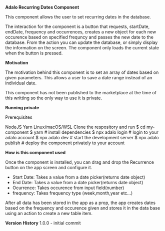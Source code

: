 
**Adalo Recurring Dates Component**

This component allows the user to set recurring dates in the database. 

The interaction for the component is a button that requests, startDate, endDate, frequency and occurrences, creates a new object for each new occurence based on specified frequncy and passes the new date to the database.
From the action you can update the database, or simply display the information on the screen.
The component only loads the current state when the button is pressed. 


**Motivation**

The motivation behind this component is to set an array of dates based on given parameters. This allows a user to save a date range instead of an individual date. 

This component has not been published to the marketplace at the time of this writting so the only way to use it is private.

**Running private**

Prerequisites

NodeJS
Yarn
Linux/macOS/WSL
Clone the respository and run
$ cd my-component
$ yarn                # install dependencies
$ npx adalo login     # login to your adalo account
$ npx adalo dev       # start the development server
$ npx adalo publish   # deploy the component privately to your account


**How is this component used**

Once the component is installed, you can drag and drop the Recurrence button on the app screen and configure it. 

- Start Date: Takes a value from a date picker(returns date object)
- End Date: Takes a value from a date picker(returns date object)
- Ocurrence: Takes occurence from input field(number)
- frequency: Takes frequency type (week,month,year etc...)

After all data has been stored in the app as a prop, the app creates dates based on the frequency and occurence given and stores it in the data base using an action to create a new table item. 

**Version History**
1.0.0 - initial commit

